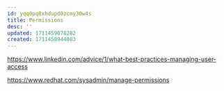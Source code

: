 ```yaml
---
id: yqq0pq8xhdupd0zcmy30w4s
title: Permissions
desc: ''
updated: 1711459078282
created: 1711458944083
---
```



https://www.linkedin.com/advice/1/what-best-practices-managing-user-access



https://www.redhat.com/sysadmin/manage-permissions